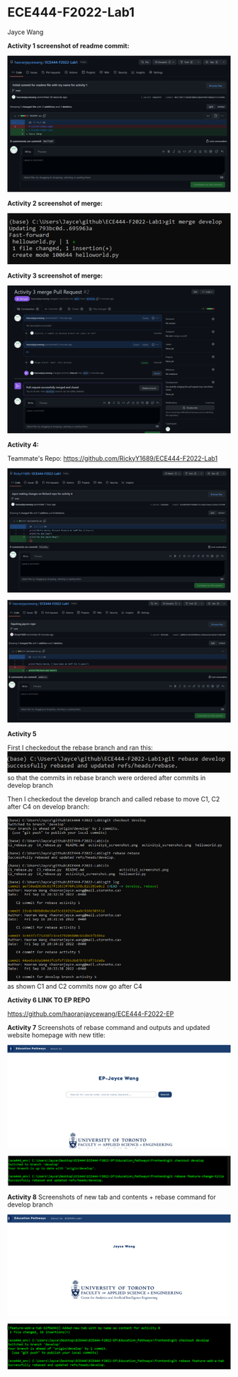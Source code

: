 # ECE444-F2022-Lab1
Jayce Wang

**Activity 1 screenshot of readme commit:**

![Activity 1 Screenshot](screenshots/activity1_screenshot.png "Activity 1 Screenshot")

**Activity 2 screenshot of merge:**

![Activity 2 Screenshot](screenshots/activity2_screenshot.png "Activity 2 Screenshot")

**Activity 3 screenshot of merge:**

![Activity 3 Screenshot](screenshots/activity3_screenshot.png "Activity 3 Screenshot")

**Activity 4:**

Teammate's Repo: https://github.com/RickyY1689/ECE444-F2022-Lab1

![Activity 4 Screenshot 1](screenshots/activity4_Jaycehijack_screenshot.png "Activity 4 Screenshot 1")

![Activity 4 Screenshot 2](screenshots/activity4_hijack_screenshot.png "Activity 4 Screenshot 2")

**Activity 5**

First I checkedout the rebase branch and ran this:
![Activity 5 Screenshot 1](screenshots/activity5_rebase_sc2.png "Activity 5 Screenshot 1") so that the commits in rebase branch were ordered after commits in develop branch

Then I checkedout the develop branch and called rebase to move C1, C2 after C4 on develop branch:

![Activity 5 Screenshot 2](screenshots/activity5_rebase_sc1.png "Activity 5 Screenshot 2")  as shown C1 and C2 commits now go after C4

**Activity 6 LINK TO EP REPO**

https://github.com/haoranjaycewang/ECE444-F2022-EP


**Activity 7**
Screenshots of rebase command and outputs and updated website homepage with new title:

![Activity 7 Screenshot 1](screenshots/Activity7_sc.png "Activity 7 Screenshot 1")

![Activity 7 Screenshot 2](screenshots/Activity7_sc2.png "Activity 7 Screenshot 2")



**Activity 8**
Screenshots of new tab and contents + rebase command for develop branch

![Activity 8 Screenshot 1](screenshots/activity8_sc1.png "Activity 8 Screenshot 1")

![Activity 8 Screenshot 2](screenshots/activity8_sc2.png "Activity 8 Screenshot 2")